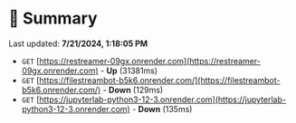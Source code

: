 # 📖 Summary
Last updated: **7/21/2024, 1:18:05 PM**

- `GET` [https://restreamer-09gx.onrender.com](https://restreamer-09gx.onrender.com) - **Up** (31381ms)
- `GET` [https://filestreambot-b5k6.onrender.com/](https://filestreambot-b5k6.onrender.com/) - **Down** (129ms)
- `GET` [https://jupyterlab-python3-12-3.onrender.com](https://jupyterlab-python3-12-3.onrender.com) - **Down** (135ms)
